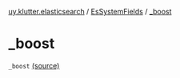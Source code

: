 [uy.klutter.elasticsearch](../index.md) / [EsSystemFields](index.md) / [_boost](.)


# _boost

`_boost` [(source)](https://github.com/kohesive/klutter/blob/master/elasticsearch-jdk7/src/main/kotlin/uy/klutter/elasticsearch/Mappings.kt#L11)


